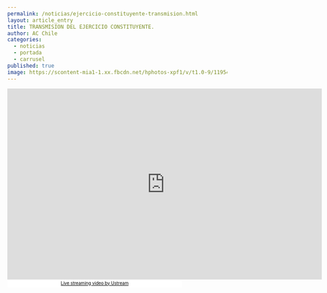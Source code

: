 ```yaml
---
permalink: /noticias/ejercicio-constituyente-transmision.html
layout: article_entry
title: TRANSMISION DEL EJERCICIO CONSTITUYENTE.
author: AC Chile
categories: 
  - noticias
  - portada
  - carrusel
published: true
image: https://scontent-mia1-1.xx.fbcdn.net/hphotos-xpf1/v/t1.0-9/11954678_10153535608861397_6664491341501060177_n.jpg?oh=8867d17a36aceca5ac068295e37ea625&oe=56A391C5
---
```


<iframe src="http://www.ustream.tv/embed/16662861?html5ui=1" style="border: 0 none transparent;"  webkitallowfullscreen allowfullscreen frameborder="no" width="720" height="437"></iframe><br /><a href="http://www.ustream.tv/" style="padding: 2px 0px 4px; width: 400px; background: #ffffff; display: block; color: #000000; font-weight: normal; font-size: 10px; text-decoration: underline; text-align: center;" target="_blank">Live streaming video by Ustream</a>
